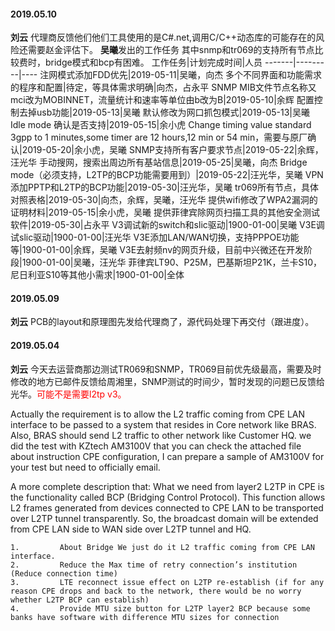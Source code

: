 
#### 2019.05.10
**刘云** 代理商反馈他们他们工具使用的是C#.net,调用C/C++动态库的可能存在的风险还需要赵金评估下。
**吴曦**发出的工作任务 其中snmp和tr069的支持所有节点比较费时，bridge模式和bcp有困难。<hide>
工作任务|计划完成时间|人员
-------|---------|----
注网模式添加FDD优先|2019-05-11|吴曦，向杰
多个不同界面和功能需求的程序和配置|待定，等具体需求明确|向杰，占永平
SNMP MIB文件节点名称又mci改为MOBINNET，流量统计和速率等单位由b改为B|2019-05-10|余辉
配置控制去掉usb功能|2019-05-13|吴曦
默认修改为网口抓包模式|2019-05-13|吴曦
Idle mode 确认是否支持|2019-05-15|余小虎
Change timing value standard 3gpp to 1 minutes,some timer are 12 hours,12 min or 54 min，需要与原厂确认|2019-05-20|余小虎，吴曦
SNMP支持所有客户要求节点|2019-05-22|余辉，汪光华
手动搜网，搜索出周边所有基站信息|2019-05-25|吴曦，向杰
Bridge mode（必须支持，L2TP的BCP功能需要用到）|2019-05-22|汪光华，吴曦
VPN添加PPTP和L2TP的BCP功能|2019-05-30|汪光华，吴曦
tr069所有节点，具体对照表格|2019-05-30|向杰，余辉，吴曦，汪光华
提供wifi修改了WPA2漏洞的证明材料|2019-05-15|余小虎，吴曦
提供菲律宾除网页扫描工具的其他安全测试软件|2019-05-30|占永平
V3调试新的switch和slic驱动|1900-01-00|吴曦
V3E调试slic驱动|1900-01-00|汪光华
V3E添加LAN/WAN切换，支持PPPOE功能等|1900-01-00|余辉，吴曦
V3E去射频nv的网页升级，目前中兴微还在开发阶段|1900-01-00|吴曦，汪光华
菲律宾LT90、P25M，巴基斯坦P21K，兰卡S10，尼日利亚S10等其他小需求|1900-01-00|全体
</hide>
#### 2019.05.09
**刘云** PCB的layout和原理图先发给代理商了，源代码处理下再交付（跟进度）。
#### 2019.05.04
**刘云** 今天去运营商那边测试TR069和SNMP，TR069目前优先级最高，需要及时修改的地方已邮件反馈给周湘里，SNMP测试的时间少，暂时发现的问题已反馈给光华。<font color=red>可能不是需要l2tp v3。</font><hide>

Actually the requirement is to allow the L2 traffic coming from CPE LAN interface to be passed to a system that resides in Core network like BRAS. Also, BRAS should send L2 traffic to other network like Customer HQ. we did the test with KZtech AM3100V that you can check the attached file about instruction CPE configuration, I can prepare a sample of AM3100V for your test but need to officially email.
 
A more complete description that:
What we need from layer2 L2TP in CPE is the functionality called BCP (Bridging Control Protocol). This function allows L2 frames generated from devices connected to CPE LAN to be transported over L2TP tunnel transparently. So, the broadcast domain will be extended from CPE LAN side to WAN side over L2TP tunnel and HQ.
 
 
    1.         About Bridge We just do it L2 traffic coming from CPE LAN interface.
    2.         Reduce the Max time of retry connection’s institution (Reduce connection time)
    3.         LTE reconnect issue effect on L2TP re-establish (if for any reason CPE drops and back to the network, there would be no worry whether L2TP BCP can establish)
    4.         Provide MTU size button for L2TP layer2 BCP because some banks have software with difference MTU sizes for connection 
</hide>